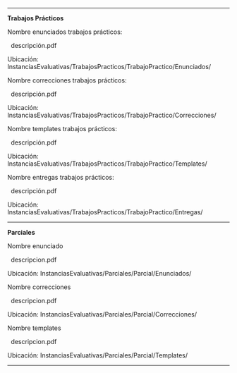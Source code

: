 ---------------------------------------------------------------------------------------------------------------------------------------

**Trabajos Prácticos**

Nombre enunciados trabajos prácticos:

&nbsp;	descripción.pdf

Ubicación: InstanciasEvaluativas/TrabajosPracticos/TrabajoPractico<numeroDeTrabajoPractico>/Enunciados/


Nombre correcciones trabajos prácticos:

&nbsp;	descripción.pdf

Ubicación: InstanciasEvaluativas/TrabajosPracticos/TrabajoPractico<numeroDeTrabajoPractico>/Correcciones/



Nombre templates trabajos prácticos:

&nbsp;	descripción.pdf

Ubicación: InstanciasEvaluativas/TrabajosPracticos/TrabajoPractico<numeroDeTrabajoPractico>/Templates/



Nombre entregas trabajos prácticos:

 	descripción.pdf

Ubicación: InstanciasEvaluativas/TrabajosPracticos/TrabajoPractico<numeroDeTrabajoPractico>/Entregas/


----------------------------------------------------------------------------------------------------------------------------------------

**Parciales**



Nombre enunciado

&nbsp;	descripcion.pdf

Ubicación: InstanciasEvaluativas/Parciales/Parcial<numeroParcial>/Enunciados/



Nombre correcciones

 	descripcion.pdf

Ubicación: InstanciasEvaluativas/Parciales/Parcial<numeroParcial>/Correcciones/



Nombre templates

 	descripcion.pdf

Ubicación: InstanciasEvaluativas/Parciales/Parcial<numeroParcial>/Templates/





------------------------------------------------------------------------------------------------------------------------------------------

